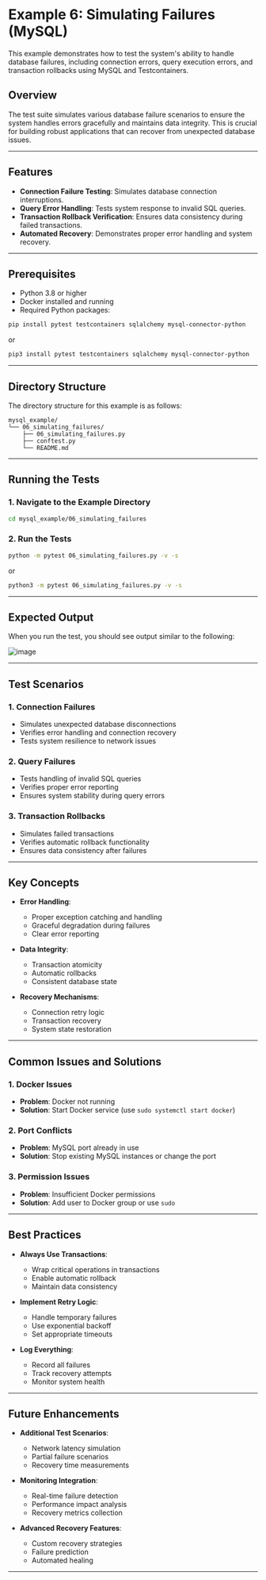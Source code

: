 # Example 6: Simulating Failures (MySQL)

This example demonstrates how to test the system's ability to handle database failures, including connection errors, query execution errors, and transaction rollbacks using MySQL and Testcontainers.

## Overview

The test suite simulates various database failure scenarios to ensure the system handles errors gracefully and maintains data integrity. This is crucial for building robust applications that can recover from unexpected database issues.

---

## Features

- **Connection Failure Testing**: Simulates database connection interruptions.
- **Query Error Handling**: Tests system response to invalid SQL queries.
- **Transaction Rollback Verification**: Ensures data consistency during failed transactions.
- **Automated Recovery**: Demonstrates proper error handling and system recovery.

---

## Prerequisites

- Python 3.8 or higher
- Docker installed and running
- Required Python packages:

```bash
pip install pytest testcontainers sqlalchemy mysql-connector-python
```
or
```bash
pip3 install pytest testcontainers sqlalchemy mysql-connector-python
```
---

## Directory Structure

The directory structure for this example is as follows:
```
mysql_example/
└── 06_simulating_failures/
    ├── 06_simulating_failures.py
    ├── conftest.py
    └── README.md
```

---

## Running the Tests

### 1. Navigate to the Example Directory

```bash
cd mysql_example/06_simulating_failures
```

### 2. Run the Tests

```bash
python -m pytest 06_simulating_failures.py -v -s
```
or
```bash
python3 -m pytest 06_simulating_failures.py -v -s
```

---

## Expected Output

When you run the test, you should see output similar to the following:

![image](https://github.com/user-attachments/assets/c6fe7d98-f3ce-4b38-9a7c-d8943dd52e07)


---

## Test Scenarios

### 1. Connection Failures

- Simulates unexpected database disconnections
- Verifies error handling and connection recovery
- Tests system resilience to network issues

### 2. Query Failures

- Tests handling of invalid SQL queries
- Verifies proper error reporting
- Ensures system stability during query errors

### 3. Transaction Rollbacks

- Simulates failed transactions
- Verifies automatic rollback functionality
- Ensures data consistency after failures

---

## Key Concepts

- **Error Handling**:
  - Proper exception catching and handling
  - Graceful degradation during failures
  - Clear error reporting

- **Data Integrity**:
  - Transaction atomicity
  - Automatic rollbacks
  - Consistent database state

- **Recovery Mechanisms**:
  - Connection retry logic
  - Transaction recovery
  - System state restoration

---

## Common Issues and Solutions

### 1. Docker Issues

- **Problem**: Docker not running
- **Solution**: Start Docker service (use `sudo systemctl start docker`)

### 2. Port Conflicts

- **Problem**: MySQL port already in use
- **Solution**: Stop existing MySQL instances or change the port

### 3. Permission Issues

- **Problem**: Insufficient Docker permissions
- **Solution**: Add user to Docker group or use `sudo`

---

## Best Practices

- **Always Use Transactions**:
  - Wrap critical operations in transactions
  - Enable automatic rollback
  - Maintain data consistency

- **Implement Retry Logic**:
  - Handle temporary failures
  - Use exponential backoff
  - Set appropriate timeouts

- **Log Everything**:
  - Record all failures
  - Track recovery attempts
  - Monitor system health

---

## Future Enhancements

- **Additional Test Scenarios**:
  - Network latency simulation
  - Partial failure scenarios
  - Recovery time measurements

- **Monitoring Integration**:
  - Real-time failure detection
  - Performance impact analysis
  - Recovery metrics collection

- **Advanced Recovery Features**:
  - Custom recovery strategies
  - Failure prediction
  - Automated healing

---
